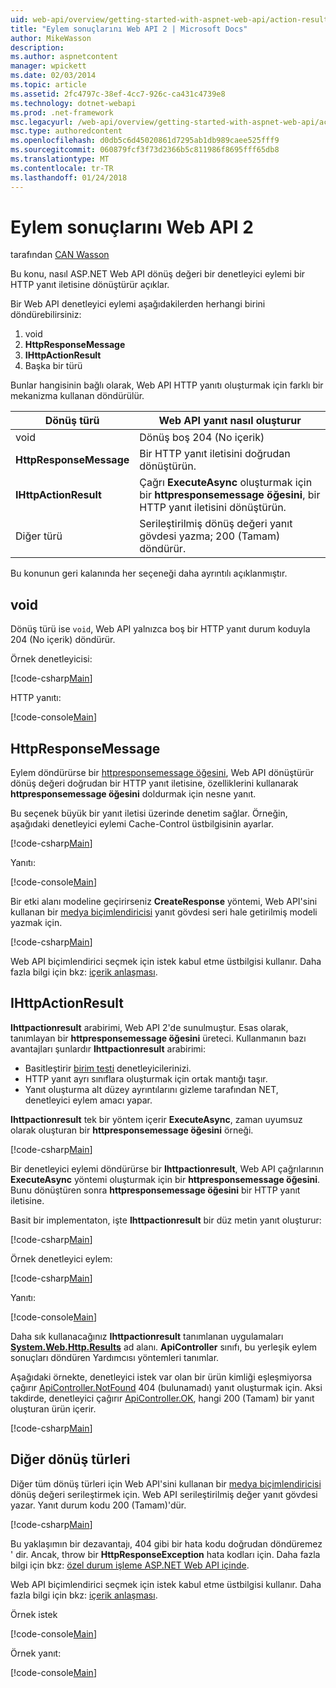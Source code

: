 ```yaml
---
uid: web-api/overview/getting-started-with-aspnet-web-api/action-results
title: "Eylem sonuçlarını Web API 2 | Microsoft Docs"
author: MikeWasson
description: 
ms.author: aspnetcontent
manager: wpickett
ms.date: 02/03/2014
ms.topic: article
ms.assetid: 2fc4797c-38ef-4cc7-926c-ca431c4739e8
ms.technology: dotnet-webapi
ms.prod: .net-framework
msc.legacyurl: /web-api/overview/getting-started-with-aspnet-web-api/action-results
msc.type: authoredcontent
ms.openlocfilehash: d0db5c6d45020861d7295ab1db989caee525fff9
ms.sourcegitcommit: 060879fcf3f73d2366b5c811986f8695fff65db8
ms.translationtype: MT
ms.contentlocale: tr-TR
ms.lasthandoff: 01/24/2018
---
```

<a name="action-results-in-web-api-2"></a>Eylem sonuçlarını Web API 2
====================
tarafından [CAN Wasson](https://github.com/MikeWasson)

Bu konu, nasıl ASP.NET Web API dönüş değeri bir denetleyici eylemi bir HTTP yanıt iletisine dönüştürür açıklar.

Bir Web API denetleyici eylemi aşağıdakilerden herhangi birini döndürebilirsiniz:

1. void
2. **HttpResponseMessage**
3. **IHttpActionResult**
4. Başka bir türü

Bunlar hangisinin bağlı olarak, Web API HTTP yanıtı oluşturmak için farklı bir mekanizma kullanan döndürülür.

| Dönüş türü | Web API yanıt nasıl oluşturur |
| --- | --- |
| void | Dönüş boş 204 (No içerik) |
| **HttpResponseMessage** | Bir HTTP yanıt iletisini doğrudan dönüştürün. |
| **IHttpActionResult** | Çağrı **ExecuteAsync** oluşturmak için bir **httpresponsemessage öğesini**, bir HTTP yanıt iletisini dönüştürün. |
| Diğer türü | Serileştirilmiş dönüş değeri yanıt gövdesi yazma; 200 (Tamam) döndürür. |

Bu konunun geri kalanında her seçeneği daha ayrıntılı açıklanmıştır.

## <a name="void"></a>void

Dönüş türü ise `void`, Web API yalnızca boş bir HTTP yanıt durum koduyla 204 (No içerik) döndürür.

Örnek denetleyicisi:

[!code-csharp[Main](action-results/samples/sample1.cs)]

HTTP yanıtı:

[!code-console[Main](action-results/samples/sample2.cmd)]

## <a name="httpresponsemessage"></a>HttpResponseMessage

Eylem döndürürse bir [httpresponsemessage öğesini](https://msdn.microsoft.com/library/system.net.http.httpresponsemessage.aspx), Web API dönüştürür dönüş değeri doğrudan bir HTTP yanıt iletisine, özelliklerini kullanarak **httpresponsemessage öğesini** doldurmak için nesne yanıt.

Bu seçenek büyük bir yanıt iletisi üzerinde denetim sağlar. Örneğin, aşağıdaki denetleyici eylemi Cache-Control üstbilgisinin ayarlar.

[!code-csharp[Main](action-results/samples/sample3.cs)]

Yanıtı:

[!code-console[Main](action-results/samples/sample4.cmd?highlight=2)]

Bir etki alanı modeline geçirirseniz **CreateResponse** yöntemi, Web API'sini kullanan bir [medya biçimlendiricisi](../formats-and-model-binding/media-formatters.md) yanıt gövdesi seri hale getirilmiş modeli yazmak için.

[!code-csharp[Main](action-results/samples/sample5.cs)]

Web API biçimlendirici seçmek için istek kabul etme üstbilgisi kullanır. Daha fazla bilgi için bkz: [içerik anlaşması](../formats-and-model-binding/content-negotiation.md).

## <a name="ihttpactionresult"></a>IHttpActionResult

**Ihttpactionresult** arabirimi, Web API 2'de sunulmuştur. Esas olarak, tanımlayan bir **httpresponsemessage öğesini** üreteci. Kullanmanın bazı avantajları şunlardır **Ihttpactionresult** arabirimi:

- Basitleştirir [birim testi](../testing-and-debugging/unit-testing-controllers-in-web-api.md) denetleyicilerinizi.
- HTTP yanıt ayrı sınıflara oluşturmak için ortak mantığı taşır.
- Yanıt oluşturma alt düzey ayrıntılarını gizleme tarafından NET, denetleyici eylem amacı yapar.

**Ihttpactionresult** tek bir yöntem içerir **ExecuteAsync**, zaman uyumsuz olarak oluşturan bir **httpresponsemessage öğesini** örneği.

[!code-csharp[Main](action-results/samples/sample6.cs)]

Bir denetleyici eylemi döndürürse bir **Ihttpactionresult**, Web API çağrılarının **ExecuteAsync** yöntemi oluşturmak için bir **httpresponsemessage öğesini**. Bunu dönüştüren sonra **httpresponsemessage öğesini** bir HTTP yanıt iletisine.

Basit bir implementaton, işte **Ihttpactionresult** bir düz metin yanıt oluşturur:

[!code-csharp[Main](action-results/samples/sample7.cs)]

Örnek denetleyici eylem:

[!code-csharp[Main](action-results/samples/sample8.cs)]

Yanıtı:

[!code-console[Main](action-results/samples/sample9.cmd)]

Daha sık kullanacağınız **Ihttpactionresult** tanımlanan uygulamaları  **[System.Web.Http.Results](https://msdn.microsoft.com/library/system.web.http.results.aspx)**  ad alanı. **ApiController** sınıfı, bu yerleşik eylem sonuçları döndüren Yardımcısı yöntemleri tanımlar.

Aşağıdaki örnekte, denetleyici istek var olan bir ürün kimliği eşleşmiyorsa çağırır [ApiController.NotFound](https://msdn.microsoft.com/library/system.web.http.apicontroller.notfound.aspx) 404 (bulunamadı) yanıt oluşturmak için. Aksi takdirde, denetleyici çağırır [ApiController.OK](https://msdn.microsoft.com/library/dn314591.aspx), hangi 200 (Tamam) bir yanıt oluşturan ürün içerir.

[!code-csharp[Main](action-results/samples/sample10.cs)]

## <a name="other-return-types"></a>Diğer dönüş türleri

Diğer tüm dönüş türleri için Web API'sini kullanan bir [medya biçimlendiricisi](../formats-and-model-binding/media-formatters.md) dönüş değeri serileştirmek için. Web API serileştirilmiş değer yanıt gövdesi yazar. Yanıt durum kodu 200 (Tamam)'dür.

[!code-csharp[Main](action-results/samples/sample11.cs)]

Bu yaklaşımın bir dezavantajı, 404 gibi bir hata kodu doğrudan döndüremez ' dir. Ancak, throw bir **HttpResponseException** hata kodları için. Daha fazla bilgi için bkz: [özel durum işleme ASP.NET Web API içinde](../error-handling/exception-handling.md).

Web API biçimlendirici seçmek için istek kabul etme üstbilgisi kullanır. Daha fazla bilgi için bkz: [içerik anlaşması](../formats-and-model-binding/content-negotiation.md).

Örnek istek

[!code-console[Main](action-results/samples/sample12.cmd)]

Örnek yanıt:

[!code-console[Main](action-results/samples/sample13.cmd)]
